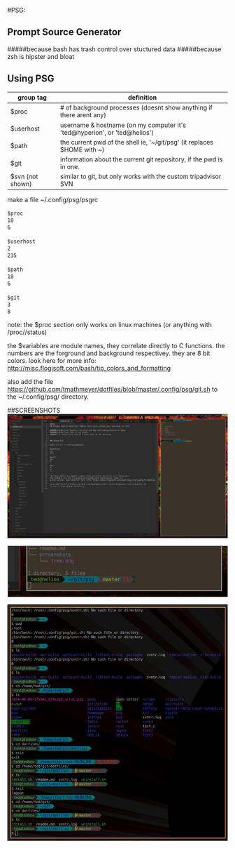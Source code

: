 #PSG:
## Prompt Source Generator

#####because bash has trash control over stuctured data
#####because zsh is hipster and bloat


## Using PSG
| group tag | definition|
|-----------|------------------------------------------------|
| $proc            | # of background processes (doesnt show anything if there arent any) |
| $userhost        | username & hostname (on my computer it's 'ted@hyperion', or 'ted@helios') |
| $path            | the current pwd of the shell ie, '~/git/psg' (it replaces $HOME with ~) |
| $git             | information about the current git repository, if the pwd is in one. |
| $svn (not shown) | similar to git, but only works with the custom tripadvisor SVN |


make a file ~/.config/psg/psgrc
````
$proc
18
6

$userhost
2
235

$path
18
6

$git
3
8
````

note: the $proc section only works on linux machines (or anything with /proc/<id>/status)

the $variables are module names, they correlate directly to C functions.
the numbers are the forground and background respectivey. they are
8 bit colors. look here for more info: http://misc.flogisoft.com/bash/tip_colors_and_formatting

also add the file https://github.com/tmathmeyer/dotfiles/blob/master/.config/psg/git.sh
to the ~/.config/psg/ directory.




##SCREENSHOTS
![everything](screenshots/tree.png)

![git](screenshots/git_info.png)

![shell](screenshots/terminal.png)
